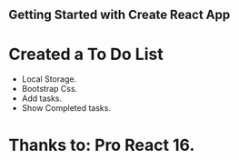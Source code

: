 ## Getting Started with Create React App

# Created a To Do List

- Local Storage.
- Bootstrap Css.
- Add tasks.
- Show Completed tasks.

# Thanks to: Pro React 16.
